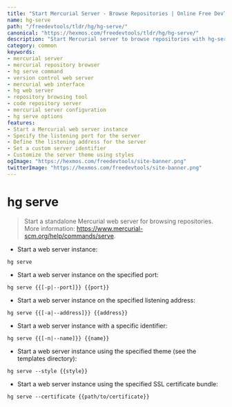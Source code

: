 ```yaml
---
title: "Start Mercurial Server - Browse Repositories | Online Free DevTools by Hexmos"
name: hg-serve
path: "/freedevtools/tldr/hg/hg-serve/"
canonical: "https://hexmos.com/freedevtools/tldr/hg/hg-serve/"
description: "Start Mercurial server to browse repositories with hg-serve. Access and manage your Mercurial repositories easily. Free online tool, no registration required."
category: common
keywords:
- mercurial server
- mercurial repository browser
- hg serve command
- version control web server
- mercurial web interface
- hg web server
- repository browsing tool
- code repository server
- mercurial server configuration
- hg serve options
features:
- Start a Mercurial web server instance
- Specify the listening port for the server
- Define the listening address for the server
- Set a custom server identifier
- Customize the server theme using styles
ogImage: "https://hexmos.com/freedevtools/site-banner.png"
twitterImage: "https://hexmos.com/freedevtools/site-banner.png"
---
```


# hg serve

> Start a standalone Mercurial web server for browsing repositories.
> More information: <https://www.mercurial-scm.org/help/commands/serve>.

- Start a web server instance:

`hg serve`

- Start a web server instance on the specified port:

`hg serve {{[-p|--port]}} {{port}}`

- Start a web server instance on the specified listening address:

`hg serve {{[-a|--address]}} {{address}}`

- Start a web server instance with a specific identifier:

`hg serve {{[-n|--name]}} {{name}}`

- Start a web server instance using the specified theme (see the templates directory):

`hg serve --style {{style}}`

- Start a web server instance using the specified SSL certificate bundle:

`hg serve --certificate {{path/to/certificate}}`
